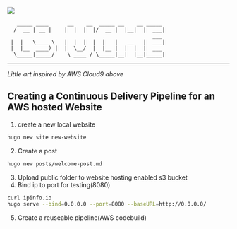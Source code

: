![](https://codebuild.us-east-1.amazonaws.com/badges?uuid=eyJlbmNyeXB0ZWREYXRhIjoiMFhGRW81SkhhTldxU3VJMTFOTlVDVFRVaVBnK1liUEJDYkFPSm1aalp6ODBHYWpleTVGK2FYOGV1SUxvekI5ZHBseGZodDhvTGtuL3hiR01XUTI3cmFjPSIsIml2UGFyYW1ldGVyU3BlYyI6IjVVSkhjU3liL04zQmFCN1IiLCJtYXRlcmlhbFNldFNlcmlhbCI6MX0%3D&branch=main)

       _____ ____      __    __  _____ __    __ _____
      /  __ | __ |    |  |  |  |/  __ |  |__|  |  ___|
                                                  ___
     |  |   \____ \   |  |  |  |  |   |   __   |  ___|
     |  |__  ____) |  |  \__/  |  |__ |  |  |  |  ___
      \_____|_____/    \ ____ / \_____|__|  |__|_____|
 ----------------------------------------------------------------- 
<i>Little art inspired by AWS Cloud9 above</i>

## Creating a Continuous Delivery Pipeline for an AWS hosted Website

1. create a new local website
```bash
hugo new site new-website
```
2. Create a post
```bash
hugo new posts/welcome-post.md
```
3. Upload public folder to website hosting enabled s3 bucket
4. Bind ip to port for testing(8080)
```bash
curl ipinfo.io
hugo serve --bind=0.0.0.0 --port=8080 --baseURL=http://0.0.0.0/ 
```
5. Create a reuseable pipeline(AWS codebuild)
